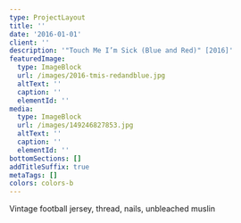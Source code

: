 ```yaml
---
type: ProjectLayout
title: ''
date: '2016-01-01'
client: ''
description: '"Touch Me I’m Sick (Blue and Red)" [2016]'
featuredImage:
  type: ImageBlock
  url: /images/2016-tmis-redandblue.jpg
  altText: ''
  caption: ''
  elementId: ''
media:
  type: ImageBlock
  url: /images/149246827853.jpg
  altText: ''
  caption: ''
  elementId: ''
bottomSections: []
addTitleSuffix: true
metaTags: []
colors: colors-b
---
```

Vintage football jersey, thread, nails, unbleached muslin
